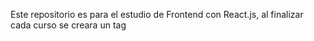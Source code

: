 Este repositorio es para el estudio de Frontend con React.js, al finalizar cada curso se creara un tag

